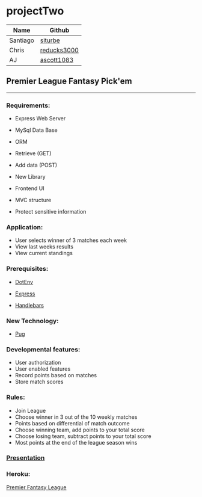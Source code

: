 # projectTwo

|   Name  |   Github  |
| --- | --- |
| Santiago    | [siturbe](https://github.com/siturbe)   |
|   Chris  | [reducks3000](https://github.com/reducks3000)    |
|  AJ   |  [ascott1083](https://github.com/ascott1083)   |


## Premier League Fantasy Pick'em

---
### Requirements:

 * Express Web Server

 * MySql Data Base

 * ORM

 * Retrieve (GET)

 * Add data (POST)

 * New Library

 * Frontend UI

 * MVC structure

 * Protect sensitive information

 ### Application:

* User selects winner of 3 matches each week
* View last weeks results
* View current standings
 

### Prerequisites:
* [DotEnv](https://www.npmjs.com/package/dotenv)

* [Express](https://www.npmjs.com/package/express)

* [Handlebars](https://www.npmjs.com/package/handlebars)


### New Technology:
* [Pug](https://www.npmjs.com/package/pug)


### Developmental features:
 * User authorization
 * User enabled features
 * Record points based on matches
 * Store match scores

### Rules:
* Join League
* Choose winner in 3 out of the 10 weekly matches
* Points based on differential of match outcome
* Choose winning team, add points to your total score
* Choose losing team, subtract points to your total score
* Most points at the end of the league season wins



### [Presentation](https://docs.google.com/presentation/d/1vZR0LIPsUqWD0DhJhHXYNV_UMLoUEEBM-rmViJJf3cs/edit?usp=sharing)

### Heroku:
[Premier Fantasy League](https://limitless-cove-22234.herokuapp.com/)
